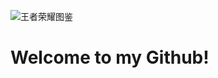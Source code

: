 ![王者荣耀图鉴](https://github.com/lengyibai/lengyibai/assets/74140255/06811885-ce80-4832-a860-d3f59a1e8ec2)
# Welcome to my Github!

